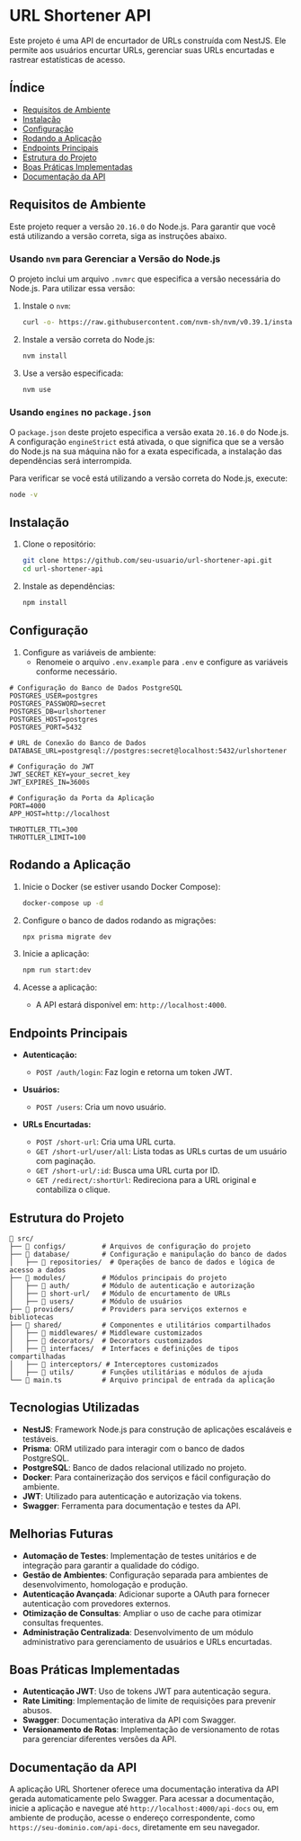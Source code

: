 
# URL Shortener API

Este projeto é uma API de encurtador de URLs construída com NestJS. Ele permite aos usuários encurtar URLs, gerenciar suas URLs encurtadas e rastrear estatísticas de acesso.

## Índice

- [Requisitos de Ambiente](#requisitos-de-ambiente)
- [Instalação](#instalação)
- [Configuração](#configuração)
- [Rodando a Aplicação](#rodando-a-aplicação)
- [Endpoints Principais](#endpoints-principais)
- [Estrutura do Projeto](#estrutura-do-projeto)
- [Boas Práticas Implementadas](#boas-práticas-implementadas)
- [Documentação da API](#documentação-da-api)

## Requisitos de Ambiente

Este projeto requer a versão `20.16.0` do Node.js. Para garantir que você está utilizando a versão correta, siga as instruções abaixo.

### Usando `nvm` para Gerenciar a Versão do Node.js

O projeto inclui um arquivo `.nvmrc` que especifica a versão necessária do Node.js. Para utilizar essa versão:

1. Instale o `nvm`:
   ```bash
   curl -o- https://raw.githubusercontent.com/nvm-sh/nvm/v0.39.1/install.sh | bash
   ```

2. Instale a versão correta do Node.js:
   ```bash
   nvm install
   ```

3. Use a versão especificada:
   ```bash
   nvm use
   ```

### Usando `engines` no `package.json`

O `package.json` deste projeto especifica a versão exata `20.16.0` do Node.js. A configuração `engineStrict` está ativada, o que significa que se a versão do Node.js na sua máquina não for a exata especificada, a instalação das dependências será interrompida.

Para verificar se você está utilizando a versão correta do Node.js, execute:

```bash
node -v
```

## Instalação

1. Clone o repositório:
   ```bash
   git clone https://github.com/seu-usuario/url-shortener-api.git
   cd url-shortener-api
   ```

2. Instale as dependências:
   ```bash
   npm install
   ```

## Configuração

1. Configure as variáveis de ambiente:
   - Renomeie o arquivo `.env.example` para `.env` e configure as variáveis conforme necessário.

```env
# Configuração do Banco de Dados PostgreSQL
POSTGRES_USER=postgres
POSTGRES_PASSWORD=secret
POSTGRES_DB=urlshortener
POSTGRES_HOST=postgres
POSTGRES_PORT=5432

# URL de Conexão do Banco de Dados
DATABASE_URL=postgresql://postgres:secret@localhost:5432/urlshortener

# Configuração do JWT
JWT_SECRET_KEY=your_secret_key
JWT_EXPIRES_IN=3600s

# Configuração da Porta da Aplicação
PORT=4000
APP_HOST=http://localhost

THROTTLER_TTL=300
THROTTLER_LIMIT=100

```


## Rodando a Aplicação

1. Inicie o Docker (se estiver usando Docker Compose):
   ```bash
   docker-compose up -d
   ```

2. Configure o banco de dados rodando as migrações:
   ```bash
   npx prisma migrate dev
   ```

3. Inicie a aplicação:
   ```bash
   npm run start:dev
   ```

3. Acesse a aplicação:
   - A API estará disponível em: `http://localhost:4000`.

## Endpoints Principais

- **Autenticação:**
  - `POST /auth/login`: Faz login e retorna um token JWT.

- **Usuários:**
  - `POST /users`: Cria um novo usuário.

- **URLs Encurtadas:**
  - `POST /short-url`: Cria uma URL curta.
  - `GET /short-url/user/all`: Lista todas as URLs curtas de um usuário com paginação.
  - `GET /short-url/:id`: Busca uma URL curta por ID.
  - `GET /redirect/:shortUrl`: Redireciona para a URL original e contabiliza o clique.

## Estrutura do Projeto

```plaintext
📂 src/
├── 📂 configs/         # Arquivos de configuração do projeto
├── 📂 database/        # Configuração e manipulação do banco de dados
│   ├── 📂 repositories/  # Operações de banco de dados e lógica de acesso a dados
├── 📂 modules/         # Módulos principais do projeto
│   ├── 📂 auth/        # Módulo de autenticação e autorização
│   ├── 📂 short-url/   # Módulo de encurtamento de URLs
│   ├── 📂 users/       # Módulo de usuários
├── 📂 providers/       # Providers para serviços externos e bibliotecas
├── 📂 shared/          # Componentes e utilitários compartilhados
│   ├── 📂 middlewares/ # Middleware customizados
│   ├── 📂 decorators/  # Decorators customizados
│   ├── 📂 interfaces/  # Interfaces e definições de tipos compartilhadas
│   ├── 📂 interceptors/ # Interceptores customizados
│   ├── 📂 utils/       # Funções utilitárias e módulos de ajuda
└── 📂 main.ts          # Arquivo principal de entrada da aplicação
```

## Tecnologias Utilizadas

- **NestJS**: Framework Node.js para construção de aplicações escaláveis e testáveis.
- **Prisma**: ORM utilizado para interagir com o banco de dados PostgreSQL.
- **PostgreSQL**: Banco de dados relacional utilizado no projeto.
- **Docker**: Para containerização dos serviços e fácil configuração do ambiente.
- **JWT**: Utilizado para autenticação e autorização via tokens.
- **Swagger**: Ferramenta para documentação e testes da API.


## Melhorias Futuras

- **Automação de Testes**: Implementação de testes unitários e de integração para garantir a qualidade do código.
- **Gestão de Ambientes**: Configuração separada para ambientes de desenvolvimento, homologação e produção.
- **Autenticação Avançada**: Adicionar suporte a OAuth para fornecer autenticação com provedores externos.
- **Otimização de Consultas**: Ampliar o uso de cache para otimizar consultas frequentes.
- **Administração Centralizada**: Desenvolvimento de um módulo administrativo para gerenciamento de usuários e URLs encurtadas.

## Boas Práticas Implementadas

- **Autenticação JWT**: Uso de tokens JWT para autenticação segura.
- **Rate Limiting**: Implementação de limite de requisições para prevenir abusos.
- **Swagger**: Documentação interativa da API com Swagger.
- **Versionamento de Rotas**: Implementação de versionamento de rotas para gerenciar diferentes versões da API.

## Documentação da API

A aplicação URL Shortener oferece uma documentação interativa da API gerada automaticamente pelo Swagger. Para acessar a documentação, inicie a aplicação e navegue até `http://localhost:4000/api-docs` ou, em ambiente de produção, acesse o endereço correspondente, como `https://seu-dominio.com/api-docs`, diretamente em seu navegador.


